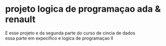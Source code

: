 # projeto logica de programaçao ada & renault
E esse projeto e da segunda parte do curso  de cincia de dados  
essa parte em expecifico e logica de programaçao II 

